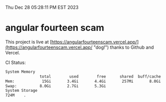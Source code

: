 Thu Dec 28 05:28:11 PM EST 2023

# angular fourteen scam


This project is live at [https://angularfourteenscam.vercel.app/](https://angularfourteenscam.vercel.app/ "dog!") thanks to Github and Vercel.

CI Status: 

```bash
System Memory
               total        used        free      shared  buff/cache   available
Mem:            15Gi       3.4Gi       4.4Gi       257Mi       8.0Gi        11Gi
Swap:          8.0Gi       2.7Gi       5.3Gi
System Storage
724M	.
```
